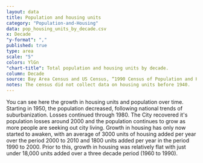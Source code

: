 ```yaml
---
layout: data
title: Population and housing units
category: "Population-and-Housing"
data: pop_housing_units_by_decade.csv
x: Decade
"y-format": ","
published: true
type: area
scale: "5"
colors: YlGn
"chart-title": Total population and housing units by decade.
column: Decade
source: Bay Area Census and US Census, “1990 Census of Population and Housing (1990 CPH)”.
notes: The census did not collect data on housing units before 1940.
---
```


You can see here the growth in housing units and population over time. Starting in 1950, the population decreased, following national trends of suburbanization. Losses continued through 1980. The City recovered it's population losses around 2000 and the population continues to grow as more people are seeking out city living. Growth in housing has only now started to awaken, with an average of 3000 units of housing added per year over the period 2000 to 2010 and 1800 units added per year in the period 1990 to 2000. Prior to this, growth in housing was relatively flat with just under 18,000 units added over a three decade period (1960 to 1990).